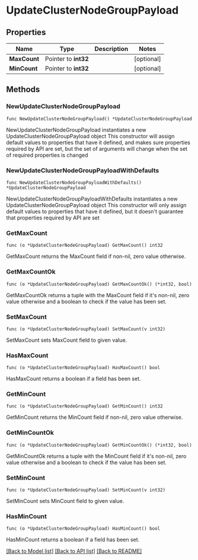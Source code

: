 # UpdateClusterNodeGroupPayload

## Properties

Name | Type | Description | Notes
------------ | ------------- | ------------- | -------------
**MaxCount** | Pointer to **int32** |  | [optional] 
**MinCount** | Pointer to **int32** |  | [optional] 

## Methods

### NewUpdateClusterNodeGroupPayload

`func NewUpdateClusterNodeGroupPayload() *UpdateClusterNodeGroupPayload`

NewUpdateClusterNodeGroupPayload instantiates a new UpdateClusterNodeGroupPayload object
This constructor will assign default values to properties that have it defined,
and makes sure properties required by API are set, but the set of arguments
will change when the set of required properties is changed

### NewUpdateClusterNodeGroupPayloadWithDefaults

`func NewUpdateClusterNodeGroupPayloadWithDefaults() *UpdateClusterNodeGroupPayload`

NewUpdateClusterNodeGroupPayloadWithDefaults instantiates a new UpdateClusterNodeGroupPayload object
This constructor will only assign default values to properties that have it defined,
but it doesn't guarantee that properties required by API are set

### GetMaxCount

`func (o *UpdateClusterNodeGroupPayload) GetMaxCount() int32`

GetMaxCount returns the MaxCount field if non-nil, zero value otherwise.

### GetMaxCountOk

`func (o *UpdateClusterNodeGroupPayload) GetMaxCountOk() (*int32, bool)`

GetMaxCountOk returns a tuple with the MaxCount field if it's non-nil, zero value otherwise
and a boolean to check if the value has been set.

### SetMaxCount

`func (o *UpdateClusterNodeGroupPayload) SetMaxCount(v int32)`

SetMaxCount sets MaxCount field to given value.

### HasMaxCount

`func (o *UpdateClusterNodeGroupPayload) HasMaxCount() bool`

HasMaxCount returns a boolean if a field has been set.

### GetMinCount

`func (o *UpdateClusterNodeGroupPayload) GetMinCount() int32`

GetMinCount returns the MinCount field if non-nil, zero value otherwise.

### GetMinCountOk

`func (o *UpdateClusterNodeGroupPayload) GetMinCountOk() (*int32, bool)`

GetMinCountOk returns a tuple with the MinCount field if it's non-nil, zero value otherwise
and a boolean to check if the value has been set.

### SetMinCount

`func (o *UpdateClusterNodeGroupPayload) SetMinCount(v int32)`

SetMinCount sets MinCount field to given value.

### HasMinCount

`func (o *UpdateClusterNodeGroupPayload) HasMinCount() bool`

HasMinCount returns a boolean if a field has been set.


[[Back to Model list]](../README.md#documentation-for-models) [[Back to API list]](../README.md#documentation-for-api-endpoints) [[Back to README]](../README.md)


